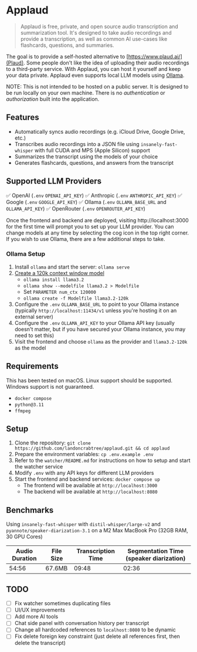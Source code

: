 # Applaud

> Applaud is free, private, and open source audio transcription and summarization tool. It's designed to take audio recordings and provide a transcription, as well as common AI use-cases like flashcards, questions, and summaries.

The goal is to provide a self-hosted alternative to [https://www.plaud.ai/](Plaud). Some people don't like the idea of uploading their audio recordings to a third-party service. With Applaud, you can host it yourself and keep your data private. Applaud even supports local LLM models using [Ollama](https://ollama.ai/).

NOTE: This is not intended to be hosted on a public server. It is designed to be run locally on your own machine. There is no _authentication_ or _authorization_ built into the application. 

## Features

- Automatically syncs audio recordings (e.g. iCloud Drive, Google Drive, etc.)
- Transcribes audio recordings into a JSON file using `insanely-fast-whisper` with full CUDA and MPS (Apple Silicon) support
- Summarizes the transcript using the models of your choice
- Generates flashcards, questions, and answers from the transcript

## Supported LLM Providers

✅ OpenAI (`.env` `OPENAI_API_KEY`)
✅ Anthropic (`.env` `ANTHROPIC_API_KEY`)
✅ Google (`.env` `GOOGLE_API_KEY`)
✅ Ollama (`.env` `OLLAMA_BASE_URL` and `OLLAMA_API_KEY`)
✅ OpenRouter (`.env` `OPENROUTER_API_KEY`)

Once the frontend and backend are deployed, visiting http://localhost:3000 for the first time will prompt you to set up your LLM provider. You can change models at any time by selecting the cog icon in the top right corner.
If you wish to use Ollama, there are a few additional steps to take. 

### Ollama Setup

1. Install `ollama` and start the server: `ollama serve`
2. [Create a 120k context window model](https://github.com/ollama/ollama/issues/5965#issuecomment-2252354726)
    - `ollama install llama3.2`
    - `ollama show --modelfile llama3.2 > Modelfile`
    - Set `PARAMETER num_ctx 120000`
    - `ollama create -f Modelfile llama3.2-120k`
3. Configure the `.env` `OLLAMA_BASE_URL` to point to your Ollama instance (typically `http://localhost:11434/v1` unless you're hosting it on an external server)
4. Configure the `.env` `OLLAMA_API_KEY` to your Ollama API key (usually doesn't matter, but if you have secured your Ollama instance, you may need to set this)
5. Visit the frontend and choose `ollama` as the provider and `llama3.2-120k` as the model

## Requirements

This has been tested on macOS. Linux support should be supported. Windows support is not guaranteed.

- `docker compose`
- `python@3.11`
- `ffmpeg`

## Setup

1. Clone the repository: `git clone https://github.com/landoncrabtree/applaud.git && cd applaud`
2. Prepare the environment variables: `cp .env.example .env`
3. Refer to the `watcher/README.md` for instructions on how to setup and start the watcher service
4. Modify `.env` with any API keys for different LLM providers
5. Start the frontend and backend services: `docker compose up`
    - The frontend will be available at `http://localhost:3000`
    - The backend will be available at `http://localhost:8080`

## Benchmarks

Using `insanely-fast-whisper` with `distil-whisper/large-v2` and `pyannote/speaker-diarization-3.1` on a M2 Max MacBook Pro (32GB RAM, 30 GPU Cores)

| Audio Duration | File Size | Transcription Time | Segmentation Time (speaker diarization) |
|----------------|-----------|--------------------|-------------------------------------------|
| 54:56          | 67.6MB    | 09:48               | 02:36                                     |

## TODO

- [ ] Fix watcher sometimes duplicating files
- [ ] UI/UX improvements
- [ ] Add more AI tools
- [ ] Chat side panel with conversation history per transcript
- [ ] Change all hardcoded references to `localhost:8080` to be dynamic
- [ ] Fix delete foreign key constraint (just delete all references first, then delete the transcript)
